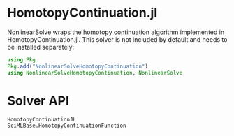 # HomotopyContinuation.jl

NonlinearSolve wraps the homotopy continuation algorithm implemented in
HomotopyContinuation.jl. This solver is not included by default and needs
to be installed separately:

```julia
using Pkg
Pkg.add("NonlinearSolveHomotopyContinuation")
using NonlinearSolveHomotopyContinuation, NonlinearSolve
```

# Solver API

```@docs
HomotopyContinuationJL
SciMLBase.HomotopyContinuationFunction
```
